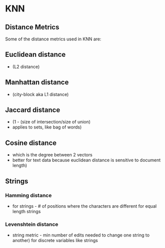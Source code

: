 # KNN 

## Distance Metrics

Some of the distance metrics used in KNN are: 

## Euclidean distance 
- (L2 distance)

## Manhattan distance 
- (city-block aka L1 distance)

## Jaccard distance 
- (1 - (size of intersection/size of union)
- applies to sets, like bag of words)

## Cosine distance 
- which is the degree between 2 vectors 
- better for text data because euclidean distance is sensitive to document length)

## Strings

### Hamming distance 
- for strings - # of positions where the characters are different for equal length strings

### Levenshtein distance 
- string metric - min number of edits needed to change one string to another) for discrete variables like strings

